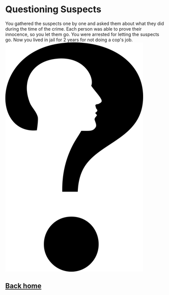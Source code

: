 # Questioning Suspects

You gathered the suspects one by one and asked them about what they did during the time of the crime. Each person was able to prove their innocence, so you let them go. You were arrested for letting the suspects go. Now you lived in jail for 2 years for not doing a cop's job.  
![Questioning](../images/Questioning.png)

## [Back home](../home.md)